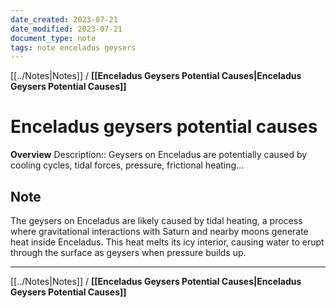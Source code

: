 ```yaml
---
date_created: 2023-07-21
date_modified: 2023-07-21
document_type: note
tags: note enceladus geysers
---
```

[[../Notes|Notes]] / **[[Enceladus Geysers Potential Causes|Enceladus Geysers Potential Causes]]**
# Enceladus geysers potential causes
**Overview**
Description:: Geysers on Enceladus are potentially caused by cooling cycles, tidal forces, pressure, frictional heating...

## Note
The geysers on Enceladus are likely caused by tidal heating, a process where gravitational interactions with Saturn and nearby moons generate heat inside Enceladus. This heat melts its icy interior, causing water to erupt through the surface as geysers when pressure builds up.


---
[[../Notes|Notes]] / **[[Enceladus Geysers Potential Causes|Enceladus Geysers Potential Causes]]**